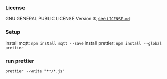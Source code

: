 ### License
GNU GENERAL PUBLIC LICENSE Version 3, [see `LICENSE.md`](LICENSE.md)

### Setup
install mqtt: ```npm install mqtt --save```
install prettier: ```npm install --global prettier```

### run prettier
```prettier --write "**/*.js"```
